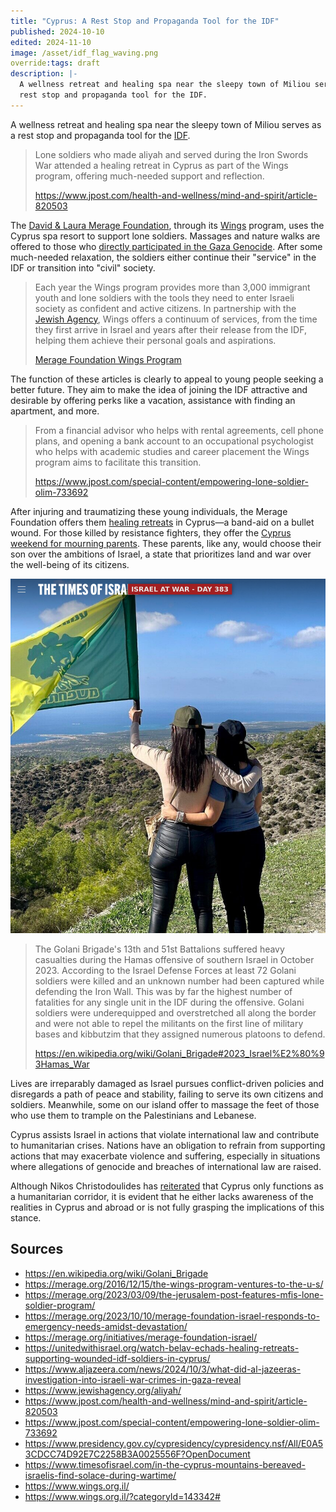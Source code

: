 ```yaml
---
title: "Cyprus: A Rest Stop and Propaganda Tool for the IDF"
published: 2024-10-10
edited: 2024-11-10
image: /asset/idf_flag_waving.png
override:tags: draft
description: |-
  A wellness retreat and healing spa near the sleepy town of Miliou serves as a
  rest stop and propaganda tool for the IDF.
---
```


A wellness retreat and healing spa near the sleepy town of Miliou serves as a
rest stop and propaganda tool for the [IDF][IDF].

> Lone soldiers who made aliyah and served during the Iron Swords War attended a
> healing retreat in Cyprus as part of the Wings program, offering much-needed
> support and reflection.
>
> https://www.jpost.com/health-and-wellness/mind-and-spirit/article-820503

The [David & Laura Merage Foundation][merage_foundation], through its
[Wings][wings] program, uses the Cyprus spa resort to support lone soldiers.
Massages and nature walks are offered to those who [directly participated in the
Gaza Genocide][gaza_to_cyprus]. After some much-needed relaxation, the soldiers
either continue their "service" in the IDF or transition into "civil" society.

> Each year the Wings program provides more than 3,000 immigrant youth and lone
> soldiers with the tools they need to enter Israeli society as confident and
> active citizens. In partnership with the [Jewish Agency][jewish_agency], Wings
> offers a continuum of services, from the time they first arrive in Israel and
> years after their release from the IDF, helping them achieve their personal
> goals and aspirations.
>
> [Merage Foundation Wings Program][merage_foundation_wings_program]

The function of these articles is clearly to appeal to young people seeking a
better future. They aim to make the idea of joining the IDF attractive and
desirable by offering perks like a vacation, assistance with finding an
apartment, and more.

> From a financial advisor who helps with rental agreements, cell phone plans,
> and opening a bank account to an occupational psychologist who helps with
> academic studies and career placement the Wings program aims to facilitate
> this transition.
>
> https://www.jpost.com/special-content/empowering-lone-soldier-olim-733692

After injuring and traumatizing these young individuals, the Merage Foundation
offers them [healing retreats][merage_healing_retreats] in Cyprus—a band-aid on
a bullet wound. For those killed by resistance fighters, they offer the [Cyprus
weekend for mourning parents][merage_parent_vacation]. These parents, like any,
would choose their son over the ambitions of Israel, a state that prioritizes
land and war over the well-being of its citizens.

![Family Members waving the Flag of IDF [Golani Brigade][Golani_Brigade] on Cyprus Soil](/asset/idf_flag_waving.png)

> The Golani Brigade's 13th and 51st Battalions suffered heavy casualties during
> the Hamas offensive of southern Israel in October 2023. According to the
> Israel Defense Forces at least 72 Golani soldiers were killed and an unknown
> number had been captured while defending the Iron Wall. This was by far the
> highest number of fatalities for any single unit in the IDF during the
> offensive. Golani soldiers were underequipped and overstretched all along the
> border and were not able to repel the militants on the first line of military
> bases and kibbutzim that they assigned numerous platoons to defend.
>
> https://en.wikipedia.org/wiki/Golani_Brigade#2023_Israel%E2%80%93Hamas_War

Lives are irreparably damaged as Israel pursues conflict-driven policies and
disregards a path of peace and stability, failing to serve its own citizens and
soldiers. Meanwhile, some on our island offer to massage the feet of those who
use them to trample on the Palestinians and Lebanese.

Cyprus assists Israel in actions that violate international law and contribute
to humanitarian crises. Nations have an obligation to refrain from supporting
actions that may exacerbate violence and suffering, especially in situations
where allegations of genocide and breaches of international law are raised.

Although Nikos Christodoulides has [reiterated][reiterated] that Cyprus only
functions as a humanitarian corridor, it is evident that he either lacks
awareness of the realities in Cyprus and abroad or is not fully grasping the
implications of this stance.

## Sources

- https://en.wikipedia.org/wiki/Golani_Brigade
- https://merage.org/2016/12/15/the-wings-program-ventures-to-the-u-s/
- https://merage.org/2023/03/09/the-jerusalem-post-features-mfis-lone-soldier-program/
- https://merage.org/2023/10/10/merage-foundation-israel-responds-to-emergency-needs-amidst-devastation/
- https://merage.org/initiatives/merage-foundation-israel/
- https://unitedwithisrael.org/watch-belav-echads-healing-retreats-supporting-wounded-idf-soldiers-in-cyprus/
- https://www.aljazeera.com/news/2024/10/3/what-did-al-jazeeras-investigation-into-israeli-war-crimes-in-gaza-reveal
- https://www.jewishagency.org/aliyah/
- https://www.jpost.com/health-and-wellness/mind-and-spirit/article-820503
- https://www.jpost.com/special-content/empowering-lone-soldier-olim-733692
- https://www.presidency.gov.cy/cypresidency/cypresidency.nsf/All/E0A53CDCC74D92E7C2258B3A0025556F?OpenDocument
- https://www.timesofisrael.com/in-the-cyprus-mountains-bereaved-israelis-find-solace-during-wartime/
- https://www.wings.org.il/
- https://www.wings.org.il/?categoryId=143342#

[Golani_Brigade]: https://en.wikipedia.org/wiki/Golani_Brigade
[IDF]: https://www.aljazeera.com/news/2024/10/3/what-did-al-jazeeras-investigation-into-israeli-war-crimes-in-gaza-reveal
[failure]: https://en.wikipedia.org/wiki/Golani_Brigade#2023_Israel%E2%80%93Hamas_War
[gaza_to_cyprus]: https://www.jpost.com/health-and-wellness/mind-and-spirit/article-820503
[jewish_agency]: https://www.jewishagency.org/aliyah/
[merage_foundation]: https://merage.org/initiatives/merage-foundation-israel/
[merage_foundation_wings_program]: https://merage.org/2023/03/09/the-jerusalem-post-features-mfis-lone-soldier-program/
[merage_healing_retreats]: https://unitedwithisrael.org/watch-belav-echads-healing-retreats-supporting-wounded-idf-soldiers-in-cyprus/
[merage_parent_vacation]: https://www.timesofisrael.com/in-the-cyprus-mountains-bereaved-israelis-find-solace-during-wartime/
[recruitment_process]: https://www.jpost.com/special-content/empowering-lone-soldier-olim-733692
[reiterated]: https://www.presidency.gov.cy/cypresidency/cypresidency.nsf/All/E0A53CDCC74D92E7C2258B3A0025556F?OpenDocument
[wings]: https://www.wings.org.il/
